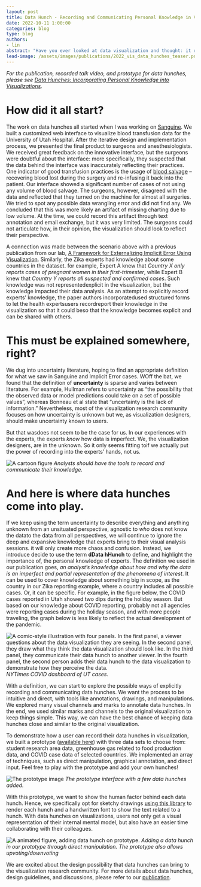 ```yaml
---
layout: post
title: Data Hunch - Recording and Communicating Personal Knowledge in Visualizations
date: 2022-10-11 1:00:00
categories: blog
type: blog
authors:
- lin
abstract: "Have you ever looked at data visualization and thought: it doesn't look right. Did you then carry that hunch throughout your data analysis process, impacting your judgment and interpretation of the data? That thought, whether you were aware of it or not,  impacted your interpretation in an implicit way and should be externalized to others but current visualization methods do not support this. In this blog post, we dive into how we came up with the term data hunch to describe personal knowledge brought to data analysis. We explore methods and designs to record and communicate data hunches through visualizations explicitly."
lead-image: /assets/images/publications/2022_vis_data_hunches_teaser.png
---
```


_For the publication, recorded talk video, and prototype for data hunches, please see [Data Hunches: Incorporating Personal Knowledge into Visualizations]({{site.base_url}}/publications/2022_vis_data_hunches/)._

# How did it all start?

The work on data hunches all started when I was working on [Sanguine]({{site.base_url}}/publications/2021_ivi_sanguine). We built a customized web interface to visualize blood transfusion data for the University of Utah Hospital. After the iterative design and implementation process, we presented the final product to surgeons and anesthesiologists. We received great feedback on the innovative interface, but the surgeons were doubtful about the interface: more specifically, they suspected that the data behind the interface was inaccurately reflecting their practices. One indicator of good transfusion practices is the usage of [blood salvage](https://en.wikipedia.org/wiki/Intraoperative_blood_salvage) – recovering blood lost during the surgery and re-infusing it back into the patient. Our interface showed a significant number of cases of not using any volume of blood salvage. The surgeons, however, disagreed with the data and reflected that they turned on the machine for almost all surgeries. We tried to spot any possible data wrangling error and did not find any. We concluded that this was more likely an artifact of missing charting due to low volume. At the time, we could record this artifact through text annotation and email exchange, but it was very limited. The surgeons could not articulate how, in their opinion, the visualization should look to reflect their perspective.

A connection was made between the scenario above with a previous publication from our lab, [A Framework for Externalizing Implicit Error Using Visualization]({{site.base_url}}/publications/2018_infovis_ie-framework). Similarly, the Zika experts had knowledge about some countries in the dataset. for example, Expert A knew that _Country X only reports cases of pregnant women in their first-trimester_, while Expert B knew that _Country Y reports all suspected and confirmed cases_. Such knowledge was not representedexplicit in the visualization, but the knowledge impacted their data analysis. As an attempt to explicitly record experts’ knowledge, the paper authors incorporatedused structured forms to let the health expertsusers recordreport their knowledge in the visualization so that it could beso that the knowledge becomes explicit and can be shared with others.


# This must be explained somewhere, right?

We dug into uncertainty literature, hoping to find an appropriate definition for what we saw in Sanguine and Implicit Error cases. WOff the bat, we found that the definition of **uncertainty** is sparse and varies between literature. For example, Hullman refers to uncertainty as “the possibility that the observed data or model predictions could take on a set of possible values”,
whereas Bonneau et al state that “uncertainty is the lack of information.” Nevertheless, most of the visualization research community focuses on how uncertainty is unknown but we, as visualization designers, should make uncertainty known to users.

But that wasdoes not seem to be the case for us. In our experiences with the experts, the experts *know* how data is imperfect. We, the visualization designers, are in the unknown. So it only seems fitting toif we actually put the power of recording into the experts’ hands, not us.

![A cartoon figure]({{site.base_url}}/assets/images/posts/2022_data_hunch-cartoon.png)
_Analysts should have the tools to record and communicate their knowledge._

# And here is where data hunches come into play.

If we keep using the term uncertainty to describe everything and anything unknown from an unsituated perspective, agnostic to *who* does not know the datato the data from all perspectives, we will continue to ignore the deep and expansive knowledge that experts bring to their visual analysis sessions. it will only create more chaos and confusion. Instead, we introduce decide to use the term **dData hHunch** to define, and highlight the importance of, the personal knowledge of experts. The definition we used in our publication goes, _an analyst’s knowledge about how and why the data is an imperfect and partial representation of the phenomena of interest_. It can be used to cover knowledge about something big in scope, as the country in our Zika reporting example, where a country includes all possible cases. Or, it can be specific. For example, in the figure below, the COVID cases reported in Utah showed two dips during the holiday season. But based on our knowledge about COVID reporting, probably not all agencies were reporting cases during the holiday season, and with more people traveling, the graph below is less likely to reflect the actual development of the pandemic.

![A comic-style illustration with four panels. In the first panel, a viewer questions about the data visualization they are seeing. In the second panel, they draw what they think the data visualization should look like. In the third panel, they communicate their data hunch to another viewer. In the fourth panel, the second person adds their data hunch to the data visualization to demonstrate how they perceive the data.]({{site.base_url}}/assets/images/posts/2022_data_hunch-COVID-example.png)
_NYTimes COVID dashboard of UT cases._

With a definition, we can start to explore the possible ways of explicitly recording and communicating data hunches.  We want the process to be intuitive and direct, with tools like annotations, drawings, and manipulations. We explored many visual channels and marks to annotate data hunches. In the end, we used similar marks and channels to the original visualization to keep things simple. This way, we can have the best chance of keeping data hunches close and similar to the original visualization.

To demonstrate how a user can record their data hunches in visualization, we built a prototype ([available here]({{site.base_url}}/data-hunch)) with three data sets to choose from: student research area data, greenhouse gas related to food production data, and COVID case data of selected countries. We implemented an array of techniques, such as direct manipulation, graphical annotation, and direct input. Feel free to play with the prototype and add your own hunches!

![The prototype image]({{site.base_url}}/assets/images/posts/2022_data_hunch-prototype.png)
_The prototype interface with a few data hunches added._

With this prototype, we want to show the human factor behind each data hunch. Hence, we specifically opt for sketchy drawings [using this library](https://roughjs.com/) to render each hunch and a handwritten font to show the text related to a hunch. With data hunches on visualizations, users not only get a visual representation of their internal mental model, but also have an easier time collaborating with their colleagues.

![A animated figure, adding data hunch on prototype.]({{site.base_url}}/assets/images/posts/2022_data_hunch-add-dh.gif)
_Adding a data hunch in our prototype through direct manipulation. The prototype also allows upvoting/downvoting_

We are excited about the design possibility that data hunches can bring to the visualization research community. For more details about data hunches, design guidelines, and discussions, please refer to our [publication]({{site.base_url}}/publications/2022_vis_data_hunches/).


